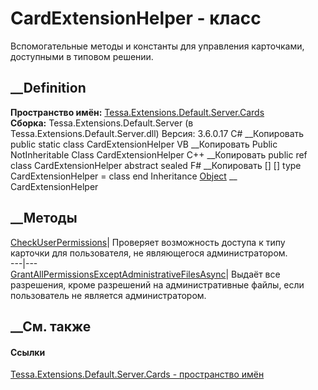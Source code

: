 # CardExtensionHelper - класс
Вспомогательные методы и константы для управления карточками, доступными в
типовом решении.
## __Definition
 **Пространство имён:**
[Tessa.Extensions.Default.Server.Cards](N_Tessa_Extensions_Default_Server_Cards.htm)  
 **Сборка:** Tessa.Extensions.Default.Server (в
Tessa.Extensions.Default.Server.dll) Версия: 3.6.0.17
C# __Копировать
     public static class CardExtensionHelper
VB __Копировать
     Public NotInheritable Class CardExtensionHelper
C++ __Копировать
     public ref class CardExtensionHelper abstract sealed
F# __Копировать
     [<AbstractClassAttribute>]
    [<SealedAttribute>]
    type CardExtensionHelper = class end
Inheritance
    [Object](https://learn.microsoft.com/dotnet/api/system.object) __ CardExtensionHelper
##  __Методы
[CheckUserPermissions](M_Tessa_Extensions_Default_Server_Cards_CardExtensionHelper_CheckUserPermissions.htm)|
Проверяет возможность доступа к типу карточки для пользователя, не являющегося
администратором.  
---|---  
[GrantAllPermissionsExceptAdministrativeFilesAsync](M_Tessa_Extensions_Default_Server_Cards_CardExtensionHelper_GrantAllPermissionsExceptAdministrativeFilesAsync.htm)|
Выдаёт все разрешения, кроме разрешений на административные файлы, если
пользователь не является администратором.  
## __См. также
#### Ссылки
[Tessa.Extensions.Default.Server.Cards - пространство
имён](N_Tessa_Extensions_Default_Server_Cards.htm)
